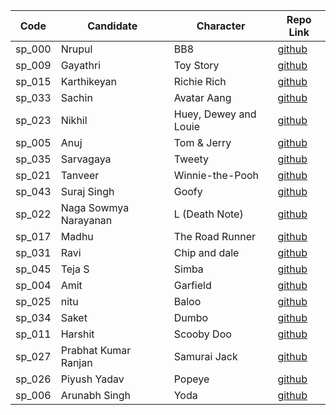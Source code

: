 

| Code   | Candidate             | Character             | Repo Link                                                    |
| ------ | --------------------- | --------------------- | ------------------------------------------------------------ |
| sp_000 | Nrupul                | BB8                   | [github](https://github.com/nrupuld/masai-week-2)            |
| sp_009 | Gayathri              | Toy Story             | [github](https://github.com/gaaithri/masai-week-1)           |
| sp_015 | Karthikeyan           | Richie Rich           | [github](https://github.com/karthikeyanranasthala/masai-week-1) |
| sp_033 | Sachin                | Avatar Aang           | [github](https://github.com/sachinkapalidigi/masai-week-1)   |
| sp_023 | Nikhil                | Huey, Dewey and Louie | [github](https://github.com/nikhilgudur/masai-week-1)        |
| sp_005 | Anuj                  | Tom & Jerry           | [github](https://github.com/choudharyanuj/masai-week-1)      |
| sp_035 | Sarvagaya             | Tweety                | [github](https://github.com/sarvagaya/masai-week-1)          |
| sp_021 | Tanveer               | Winnie-the-Pooh       | [github](https://github.com/tanveer86/masai-week-1)          |
| sp_043 | Suraj Singh           | Goofy                 | [github](https://github.com/Suraj10074/masai-week-1)         |
| sp_022 | Naga Sowmya Narayanan | L (Death Note)        | [github](https://github.com/Naga12031998/masai-week-2/tree/master/masai/week_1) |
| sp_017 | Madhu                 | The Road Runner       | [github](https://github.com/Madhu-kum/masai-week-1.git)      |
| sp_031 | Ravi                  | Chip and dale         | [github](https://github.com/ravigornal/masai-week-1)         |
| sp_045 | Teja S                | Simba                 | [github](https://github.com/Tejas-AI/masai-project-1)        |
| sp_004 | Amit                  | Garfield              | [github](https://github.com/amit036/masai-week-1)            |
| sp_025 | nitu                  | Baloo                 | [github](https://github.com/nitu023/masai-week-1)            |
| sp_034 | Saket                 | Dumbo                 | [github](https://github.com/SaketParas/masasi-week-1)        |
| sp_011 | Harshit               | Scooby Doo            | [github](https://github.com/harshit860/masai-week-1)         |
| sp_027 | Prabhat Kumar Ranjan  | Samurai Jack          | [github](https://github.com/PrabhatKrRanjan/masai-week-1)    |
| sp_026 | Piyush Yadav          | Popeye                | [github](https://github.com/piyush-git/masai-week-1)         |
| sp_006 | Arunabh Singh         | Yoda                  | [github](https://github.com/arunabhthakur94/masai-week-1.git) |
